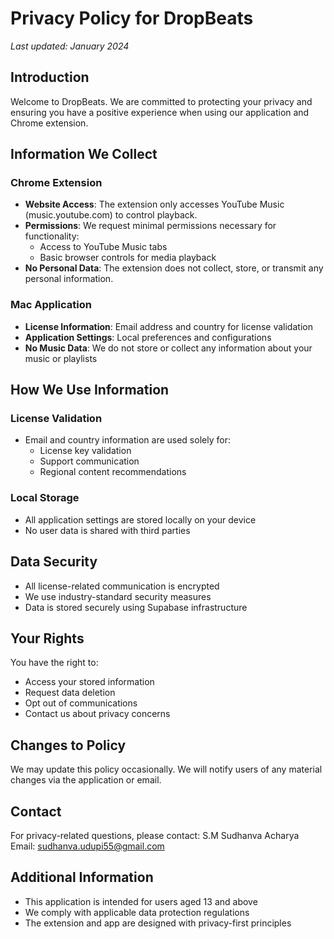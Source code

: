 # Privacy Policy for DropBeats

*Last updated: January 2024*

## Introduction

Welcome to DropBeats. We are committed to protecting your privacy and ensuring you have a positive experience when using our application and Chrome extension.

## Information We Collect

### Chrome Extension
- **Website Access**: The extension only accesses YouTube Music (music.youtube.com) to control playback.
- **Permissions**: We request minimal permissions necessary for functionality:
  - Access to YouTube Music tabs
  - Basic browser controls for media playback
- **No Personal Data**: The extension does not collect, store, or transmit any personal information.

### Mac Application
- **License Information**: Email address and country for license validation
- **Application Settings**: Local preferences and configurations
- **No Music Data**: We do not store or collect any information about your music or playlists

## How We Use Information

### License Validation
- Email and country information are used solely for:
  - License key validation
  - Support communication
  - Regional content recommendations

### Local Storage
- All application settings are stored locally on your device
- No user data is shared with third parties

## Data Security

- All license-related communication is encrypted
- We use industry-standard security measures
- Data is stored securely using Supabase infrastructure

## Your Rights

You have the right to:
- Access your stored information
- Request data deletion
- Opt out of communications
- Contact us about privacy concerns

## Changes to Policy

We may update this policy occasionally. We will notify users of any material changes via the application or email.

## Contact

For privacy-related questions, please contact:
S.M Sudhanva Acharya
Email: sudhanva.udupi55@gmail.com

## Additional Information

- This application is intended for users aged 13 and above
- We comply with applicable data protection regulations
- The extension and app are designed with privacy-first principles
